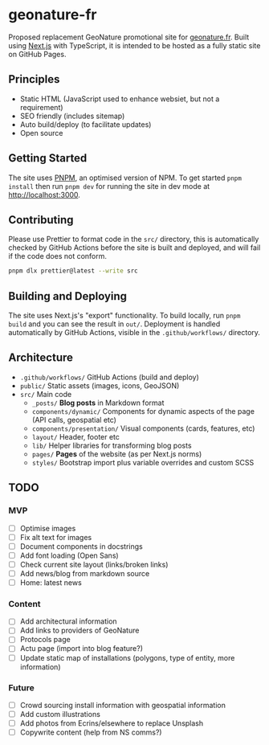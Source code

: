 # geonature-fr

Proposed replacement GeoNature promotional site for [geonature.fr](https://geonature.fr). Built using [Next.js](https://nextjs.org/) with TypeScript, it is intended to be hosted as a fully static site on GitHub Pages.

## Principles

- Static HTML (JavaScript used to enhance websiet, but not a requirement)
- SEO friendly (includes sitemap)
- Auto build/deploy (to facilitate updates)
- Open source

## Getting Started

The site uses [PNPM](https://pnpm.io/), an optimised version of NPM. To get started `pnpm install` then run `pnpm dev` for running the site in dev mode at [http://localhost:3000](http://localhost:3000).

## Contributing

Please use Prettier to format code in the `src/` directory, this is automatically checked by GitHub Actions before the site is built and deployed, and will fail if the code does not conform.

```bash
pnpm dlx prettier@latest --write src
```

## Building and Deploying

The site uses Next.js's "export" functionality. To build locally, run `pnpm build` and you can see the result in `out/`. Deployment is handled automatically by GitHub Actions, visible in the `.github/workflows/` directory.

## Architecture

- `.github/workflows/` GitHub Actions (build and deploy)
- `public/` Static assets (images, icons, GeoJSON)
- `src/` Main code
  - `_posts/` **Blog posts** in Markdown format
  - `components/dynamic/` Components for dynamic aspects of the page (API calls, geospatial etc)
  - `components/presentation/` Visual components (cards, features, etc)
  - `layout/` Header, footer etc
  - `lib/` Helper libraries for transforming blog posts
  - `pages/` **Pages** of the website (as per Next.js norms)
  - `styles/` Bootstrap import plus variable overrides and custom SCSS

## TODO

### MVP

- [ ] Optimise images
- [ ] Fix alt text for images
- [ ] Document components in docstrings
- [ ] Add font loading (Open Sans)
- [ ] Check current site layout (links/broken links)
- [ ] Add news/blog from markdown source
- [ ] Home: latest news

### Content

- [ ] Add architectural information
- [ ] Add links to providers of GeoNature
- [ ] Protocols page
- [ ] Actu page (import into blog feature?)
- [ ] Update static map of installations (polygons, type of entity, more information)

### Future

- [ ] Crowd sourcing install information with geospatial information
- [ ] Add custom illustrations
- [ ] Add photos from Ecrins/elsewhere to replace Unsplash
- [ ] Copywrite content (help from NS comms?)
